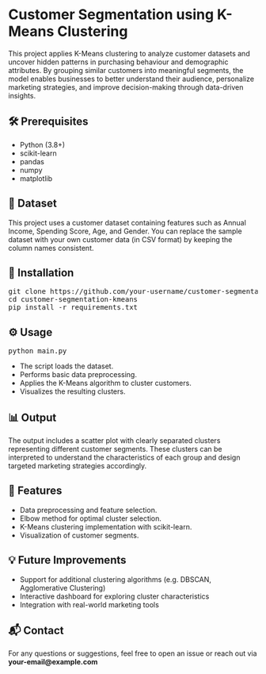 <!DOCTYPE html>
<html lang="en">
<body>

<h1>Customer Segmentation using K-Means Clustering</h1>

<p>
This project applies K-Means clustering to analyze customer datasets and uncover hidden patterns in purchasing behaviour and demographic attributes. By grouping similar customers into meaningful segments, the model enables businesses to better understand their audience, personalize marketing strategies, and improve decision-making through data-driven insights.
</p>

<h2>🛠️ Prerequisites</h2>
<ul>
  <li>Python (3.8+)</li>
  <li>scikit-learn</li>
  <li>pandas</li>
  <li>numpy</li>
  <li>matplotlib</li>
</ul>

<h2>📁 Dataset</h2>
<p>
This project uses a customer dataset containing features such as Annual Income, Spending Score, Age, and Gender.
You can replace the sample dataset with your own customer data (in CSV format) by keeping the column names consistent.
</p>

<h2>🚀 Installation</h2>
<pre>
git clone https://github.com/your-username/customer-segmentation-kmeans.git
cd customer-segmentation-kmeans
pip install -r requirements.txt
</pre>

<h2>⚙️ Usage</h2>
<pre>
python main.py
</pre>
<ul>
  <li>The script loads the dataset.</li>
  <li>Performs basic data preprocessing.</li>
  <li>Applies the K-Means algorithm to cluster customers.</li>
  <li>Visualizes the resulting clusters.</li>
</ul>

<h2>📊 Output</h2>
<p>
The output includes a scatter plot with clearly separated clusters representing different customer segments. These clusters can be interpreted to understand the characteristics of each group and design targeted marketing strategies accordingly.
</p>

<h2>📌 Features</h2>
<ul>
  <li>Data preprocessing and feature selection.</li>
  <li>Elbow method for optimal cluster selection.</li>
  <li>K-Means clustering implementation with scikit-learn.</li>
  <li>Visualization of customer segments.</li>
</ul>

<h2>💡 Future Improvements</h2>
<ul>
  <li>Support for additional clustering algorithms (e.g. DBSCAN, Agglomerative Clustering)</li>
  <li>Interactive dashboard for exploring cluster characteristics</li>
  <li>Integration with real-world marketing tools</li>
</ul>

<h2>📬 Contact</h2>
<p>
For any questions or suggestions, feel free to open an issue or reach out via <strong>your-email@example.com</strong>
</p>

</body>
</html>
